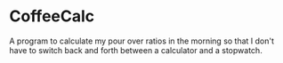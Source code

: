 # CoffeeCalc
A program to calculate my pour over ratios in the morning so that I don't have to switch back and forth between a calculator and a stopwatch.
